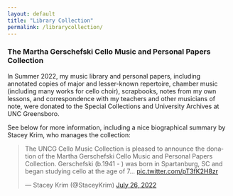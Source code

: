 ```yaml
---
layout: default
title: "Library Collection"
permalink: /librarycollection/
---
```


### The Martha Gerschefski Cello Music and Personal Papers Collection
In Summer 2022, my music library and personal papers, including annotated copies of major and lesser-known repertoire, chamber music (including many works for cello choir), scrapbooks, notes from my own lessons, and correspondence with my teachers and other musicians of note, were donated to the Special Collections and University Archives at UNC Greensboro.  

See below for more information, including a nice biographical summary by Stacey Krim, who manages the collection:

<blockquote class="twitter-tweet"><p lang="en" dir="ltr">The UNCG Cello Music Collection is pleased to announce the donation of the Martha Gerschefski Cello Music and Personal Papers Collection. Gerschefski (b.1941 - ) was born in Spartanburg, SC and began studying cello at the age of 7... <a href="https://t.co/pT3fK2H8zr">pic.twitter.com/pT3fK2H8zr</a></p>&mdash; Stacey Krim (@StaceyKrim) <a href="https://twitter.com/StaceyKrim/status/1551902859989397504?ref_src=twsrc%5Etfw">July 26, 2022</a></blockquote> <script async src="https://platform.twitter.com/widgets.js" charset="utf-8"></script>
